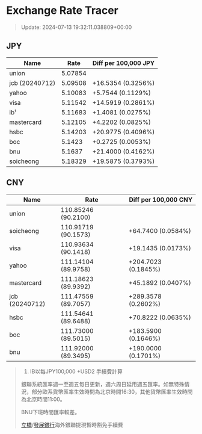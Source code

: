 # Exchange Rate Tracer

> Update: 2024-07-13 19:32:11.038809+00:00

## JPY

| Name           |    Rate | Diff per 100,000 JPY   |
|----------------|---------|------------------------|
| union          | 5.07854 |                        |
| jcb (20240712) | 5.09508 | +16.5354 (0.3256%)     |
| yahoo          | 5.10083 | +5.7544 (0.1129%)      |
| visa           | 5.11542 | +14.5919 (0.2861%)     |
| ib¹            | 5.11683 | +1.4081 (0.0275%)      |
| mastercard     | 5.12105 | +4.2202 (0.0825%)      |
| hsbc           | 5.14203 | +20.9775 (0.4096%)     |
| boc            | 5.1423  | +0.2725 (0.0053%)      |
| bnu            | 5.1637  | +21.4000 (0.4162%)     |
| soicheong      | 5.18329 | +19.5875 (0.3793%)     |

## CNY

| Name           | Rate                | Diff per 100,000 CNY   |
|----------------|---------------------|------------------------|
| union          | 110.85246	(90.2100) |                        |
| soicheong      | 110.91719	(90.1573) | +64.7400 (0.0584%)     |
| visa           | 110.93634	(90.1418) | +19.1435 (0.0173%)     |
| yahoo          | 111.14104	(89.9758) | +204.7023 (0.1845%)    |
| mastercard     | 111.18623	(89.9392) | +45.1892 (0.0407%)     |
| jcb (20240712) | 111.47559	(89.7057) | +289.3578 (0.2602%)    |
| hsbc           | 111.54641	(89.6488) | +70.8222 (0.0635%)     |
| boc            | 111.73000	(89.5015) | +183.5900 (0.1646%)    |
| bnu            | 111.92000	(89.3495) | +190.0000 (0.1701%)    |


> 1. IB以每JPY100,000 +USD2 手續費計算
>
> 銀聯系統匯率週一至週五每日更新，週六周日延用週五匯率。如無特殊情況，部分歐系貨幣匯率生效時間為北京時間16:30，其他貨幣匯率生效時間為北京時間11:00。
>
> BNU下班時間匯率較差。
>
> [立橋](https://www.wlbank.com.mo/uploads/ueditor/file/20181211/1544536513900230.pdf)/[發展銀行](https://www.mdb.com.mo/Service_Charges_20230728.pdf)海外銀聯提現暫時豁免手續費

